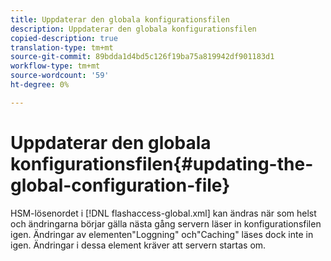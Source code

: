 ```yaml
---
title: Uppdaterar den globala konfigurationsfilen
description: Uppdaterar den globala konfigurationsfilen
copied-description: true
translation-type: tm+mt
source-git-commit: 89bdda1d4bd5c126f19ba75a819942df901183d1
workflow-type: tm+mt
source-wordcount: '59'
ht-degree: 0%

---
```



# Uppdaterar den globala konfigurationsfilen{#updating-the-global-configuration-file}

HSM-lösenordet i [!DNL flashaccess-global.xml] kan ändras när som helst och ändringarna börjar gälla nästa gång servern läser in konfigurationsfilen igen. Ändringar av elementen&quot;Loggning&quot; och&quot;Caching&quot; läses dock inte in igen. Ändringar i dessa element kräver att servern startas om.
